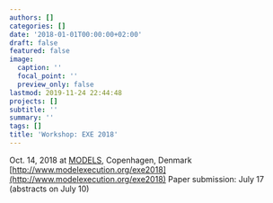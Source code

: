 ```yaml
---
authors: []
categories: []
date: '2018-01-01T00:00:00+02:00'
draft: false
featured: false
image:
  caption: ''
  focal_point: ''
  preview_only: false
lastmod: 2019-11-24 22:44:48
projects: []
subtitle: ''
summary: ''
tags: []
title: 'Workshop: EXE 2018'
---
```


Oct. 14, 2018 at [MODELS](http://modelsconference.org/), Copenhagen, Denmark [http://www.modelexecution.org/exe2018](http://www.modelexecution.org/exe2018) 
Paper submission:&nbsp;July 17 (abstracts on July 10)
